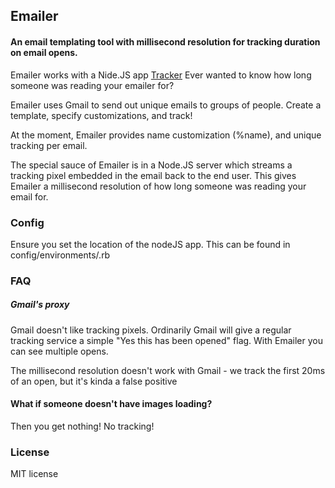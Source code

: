 ## Emailer
#### An email templating tool with millisecond resolution for tracking duration on email opens.

Emailer works with a Nide.JS app [Tracker](https://github.com/juliangiuca/tracker)
Ever wanted to know how long someone was reading your emailer for?

Emailer uses Gmail to send out unique emails to groups of people. Create a template,
specify customizations, and track!

At the moment, Emailer provides name customization (%name), and unique tracking per email.

The special sauce of Emailer is in a Node.JS server which streams a tracking pixel
embedded in the email back to the end user. This gives Emailer a millisecond resolution
of how long someone was reading your email for.

### Config
Ensure you set the location of the nodeJS app. This can be found in config/environments/<environment>.rb

### FAQ
##### Gmail's proxy
Gmail doesn't like tracking pixels. Ordinarily Gmail will give a regular tracking service
a simple "Yes this has been opened" flag. With Emailer you can see multiple opens.

The millisecond resolution doesn't work with Gmail - we track the first 20ms of an open, but it's kinda a false positive

#### What if someone doesn't have images loading?
Then you get nothing! No tracking!

### License
MIT license
